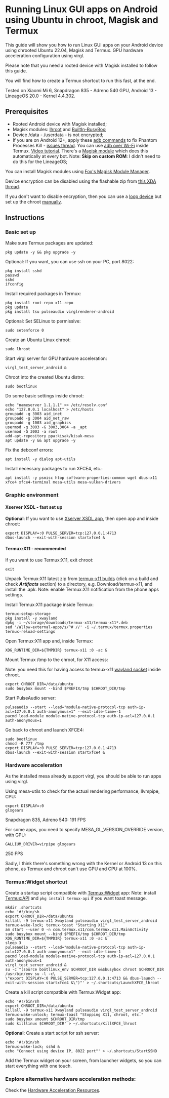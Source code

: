
# Running Linux GUI apps on Android using Ubuntu in chroot, Magisk and Termux

This guide will show you how to run Linux GUI apps on your Android device using chrooted Ubuntu 22.04, Magisk and Termux. GPU hardware acceleration configuration using virgl.

Please note that you need a rooted device with Magisk installed to follow this guide. 

You will find how to create a Termux shortcut to run this fast, at the end.

Tested on Xiaomi Mi 6, Snapdragon 835 - Adreno 540 GPU, Android 13 - LineageOS 20.0 - Kernel 4.4.302.

## Prerequisites

- Rooted Android device with Magisk installed;
- Magisk modules: [lhroot](https://github.com/FerryAr/lhroot) and [BuiltIn-BusyBox](https://github.com/Magisk-Modules-Alt-Repo/BuiltIn-BusyBox);
- Device /data - /userdata - is not encrypted;
- If you are on Android 12+, apply these [adb commands](https://github.com/HardcodedCat/termux-monet#deactivation-instructions-adb)
to fix Phantom Processes Kill - [issues thread](https://github.com/termux/termux-app/issues/2366#issuecomment-955149284). 
You can use [adb over Wi-Fi](https://github.com/termux/termux-app/issues/2366#issuecomment-1250203447) inside Termux. 
[Video tutorial](https://www.youtube.com/watch?v=OZny45wLZL4). 
There's a [Magisk module](https://github.com/HardcodedCat/termux-monet#experimental-method-magisk) which does this automatically at every bot.
Note: **Skip on custom ROM**: I didn't need to do this for the LineageOS;

You can install Magisk modules using [Fox's Magisk Module Manager](https://github.com/Fox2Code/FoxMagiskModuleManager).

Device encryption can be disabled using the flashable zip from [this XDA thread](https://forum.xda-developers.com/t/deprecated-universal-dm-verity-forceencrypt-disk-quota-disabler-11-2-2020.3817389/).

If you don't want to disable encryption, then you can use a [loop device](https://github.com/ivon852/netlify-ivon-blog-comments/discussions/454#discussioncomment-5273965) but set up the chroot [manually](https://ivonblog.com/en-us/posts/termux-chroot-ubuntu/).

## Instructions
### Basic set up

Make sure Termux packages are updated:

    pkg update -y && pkg upgrade -y
	
Optional: If you want, you can use ssh on your PC, port 8022:

	pkg install sshd
	passwd
	sshd
	ifconfig

Install required packages in Termux:

    pkg install root-repo x11-repo
	pkg update
	pkg install tsu pulseaudio virglrenderer-android

Optional: Set SELinux to permissive:

    sudo setenforce 0

Create an Ubuntu Linux chroot:

    sudo lhroot

Start virgl server for GPU hardware acceleration:

    virgl_test_server_android &

Chroot into the created Ubuntu distro:

    sudo bootlinux

Do some basic settings inside chroot:

    echo "nameserver 1.1.1.1" >> /etc/resolv.conf
    echo "127.0.0.1 localhost" > /etc/hosts
    groupadd -g 3003 aid_inet
    groupadd -g 3004 aid_net_raw
    groupadd -g 1003 aid_graphics
    usermod -g 3003 -G 3003,3004 -a _apt
    usermod -G 3003 -a root
	add-apt-repository ppa:kisak/kisak-mesa
    apt update -y && apt upgrade -y

Fix the debconf errors:

    apt install -y dialog apt-utils

Install necessary packages to run XFCE4, etc.:

    apt install -y psmisc htop software-properties-common wget dbus-x11 xfce4 xfce4-terminal mesa-utils mesa-vulkan-drivers

### Graphic environment

#### Xserver XSDL - fast set up
**Optional**: If you want to use [Xserver XSDL app](https://play.google.com/store/apps/details?id=x.org.server&hl=en_US), then open app and inside chroot:

    export DISPLAY=:0 PULSE_SERVER=tcp:127.0.0.1:4713 
    dbus-launch --exit-with-session startxfce4 &

#### Termux:X11 - recommended
If you want to use Termux:X11, exit chroot:

    exit
	
Unpack Termux:X11 latest zip from [termux-x11 builds](https://github.com/termux/termux-x11/actions/workflows/debug_build.yml) (click on a build and check ***Artifacts*** section) to a directory, e.g. Download/termux-x11, and install the .apk.
Note: enable Termux:X11 notification from the phone apps settings.

Install Termux:X11 package inside Termux:

    termux-setup-storage
	pkg install -y xwayland
	dpkg -i ~/storage/downloads/termux-x11/termux-x11*.deb
	sed '/allow-external-apps/s/^# //' -i ~/.termux/termux.properties
	termux-reload-settings

Open Termux:X11 app and, inside Termux:

    XDG_RUNTIME_DIR=${TMPDIR} termux-x11 :0 -ac &

Mount Termux /tmp to the chroot, for X11 access:

Note: you need this for having access to termux-x11 [wayland socket](https://github.com/termux/termux-x11#how-does-it-work) inside chroot.

    export CHROOT_DIR=/data/ubuntu
    sudo busybox mount --bind $PREFIX/tmp $CHROOT_DIR/tmp

Start PulseAudio server:

    pulseaudio --start --load="module-native-protocol-tcp auth-ip-acl=127.0.0.1 auth-anonymous=1" --exit-idle-time=-1
    pacmd load-module module-native-protocol-tcp auth-ip-acl=127.0.0.1 auth-anonymous=1

Go back to chroot and launch XFCE4:

    sudo bootlinux
    chmod -R 777 /tmp
    export DISPLAY=:0 PULSE_SERVER=tcp:127.0.0.1:4713
    dbus-launch --exit-with-session startxfce4 &

### Hardware acceleration 

As the installed mesa already support virgl, you should be able to run apps using virgl. 

Using mesa-utils to check for the actual rendering performance, llvmpipe, CPU:

    export DISPLAY=:0
	glxgears
	
Snapdragon 835, Adreno 540:
191 FPS

For some apps, you need to specify MESA_GL_VERSION_OVERRIDE version, with GPU:

    GALLIUM_DRIVER=virpipe glxgears
	
250 FPS

Sadly, I think there's something wrong with the Kernel or Android 13 on this phone, as Termux and chroot can't use GPU and CPU at 100%.

### Termux:Widget shortcut

Create a startup script compatible with [Termux:Widget](https://github.com/termux/termux-widget/releases/) app:
Note: install [Termux:API](https://wiki.termux.com/wiki/Termux:API) and `pkg install termux-api` if you want toast message.

    mkdir .shortcuts
    echo '#!/bin/sh
    export CHROOT_DIR=/data/ubuntu
    killall -9 termux-x11 Xwayland pulseaudio virgl_test_server_android
    termux-wake-lock; termux-toast "Starting X11"
    am start --user 0 -n com.termux.x11/com.termux.x11.MainActivity 
    sudo busybox mount --bind $PREFIX/tmp $CHROOT_DIR/tmp
    XDG_RUNTIME_DIR=${TMPDIR} termux-x11 :0 -ac &
	sleep 3
    pulseaudio --start --load="module-native-protocol-tcp auth-ip-acl=127.0.0.1 auth-anonymous=1" --exit-idle-time=-1
    pacmd load-module module-native-protocol-tcp auth-ip-acl=127.0.0.1 auth-anonymous=1
    virgl_test_server_android &
    su -c "(source bootlinux_env $CHROOT_DIR &&$busybox chroot $CHROOT_DIR /usr/bin/env su -l -c\
    \"export DISPLAY=:0 PULSE_SERVER=tcp:127.0.0.1:4713 && dbus-launch --exit-with-session startxfce4 &\")"' > ~/.shortcuts/LaunchXFCE_lhroot

Create a kill script compatible with Termux:Widget app:

    echo '#!/bin/sh
    export CHROOT_DIR=/data/ubuntu
    killall -9 termux-x11 Xwayland pulseaudio virgl_test_server_android
    termux-wake-unlock; termux-toast "Stopping X11, chroot, etc."
    sudo busybox umount $CHROOT_DIR/tmp
    sudo killlinux $CHROOT_DIR' > ~/.shortcuts/KillXFCE_lhroot
	
**Optional**: Create a start script for ssh server:

    echo '#!/bin/sh
	termux-wake-lock; sshd &
	echo "Connect using device IP, 8022 port"' > ~/.shortcuts/StartSSHD

Add the Termux widget on your screen, from launcher widgets, so you can start everything with one touch.

### Explore alternative hardware acceleration methods:

Check the [Hardware Acceleration Resources](/blob/main/Hardware_Acceleration_Resources.md).